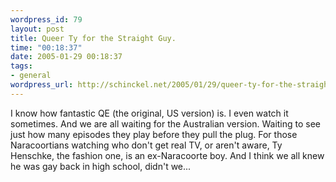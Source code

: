 ```yaml
--- 
wordpress_id: 79
layout: post
title: Queer Ty for the Straight Guy.
time: "00:18:37"
date: 2005-01-29 00:18:37
tags: 
- general
wordpress_url: http://schinckel.net/2005/01/29/queer-ty-for-the-straight-guy/
---
```

I know how fantastic QE (the original, US version) is. I even watch it sometimes. And we are all waiting for the Australian version. Waiting to see just how many episodes they play before they pull the plug. For those Naracoortians watching who don't get real TV, or aren't aware, Ty Henschke, the fashion one, is an ex-Naracoorte boy. And I think we all knew he was gay back in high school, didn't we... 
